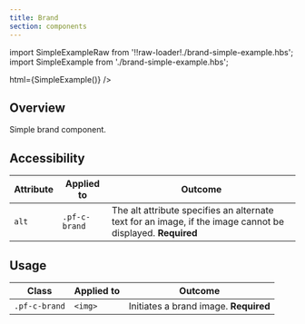 ```yaml
---
title: Brand
section: components
---
```


import SimpleExampleRaw from '!!raw-loader!./brand-simple-example.hbs';
import SimpleExample from './brand-simple-example.hbs';

<Example 
  heading="Brand simple" 
  handlebars={SimpleExampleRaw}>
  html={SimpleExample()} />

## Overview

Simple brand component.

## Accessibility

| Attribute | Applied to | Outcome |
| -- | -- | -- |
| `alt` | `.pf-c-brand` | The alt attribute specifies an alternate text for an image, if the image cannot be displayed. **Required** |


## Usage

| Class | Applied to | Outcome |
| -- | -- | -- |
| `.pf-c-brand` | `<img>` |  Initiates a brand image. **Required** |
